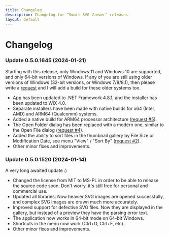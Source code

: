 ```yaml
---
title: Changelog
description: Changelog for “Smart SVG Viewer” releases
layout: default
---
```


# Changelog

### Update 0.5.0.1645 (2024-01-21)

Starting with this release, only Windows 11 and Windows 10 are supported, and only 64-bit versions of Windows. If any of you are still using older versions of Windows (32-bit versions, or Windows 7/8/8.1), then please write a [request](https://github.com/sla80/SmartSvgViewer/issues) and I will add a build for these older systems too.
- App has been updated to .NET Framework 4.8.1, and the installer has been updated to WiX 4.0.
- Separate installers have been made with native builds for x64 (Intel, AMD) and ARM64 (Qualcomm) systems.
- Added a native build for ARM64 processor architecture ([request #5](https://github.com/sla80/SmartSvgViewer/issues/5)).
- The Open Folder dialog has been replaced with a modern one, similar to the Open File dialog ([request #4](https://github.com/sla80/SmartSvgViewer/issues/4)).
- Added the ability to sort files in the thumbnail gallery by File Size or Modification Date, see menu "View" / "Sort By" ([request #2](https://github.com/sla80/SmartSvgViewer/issues/2)).
- Other minor fixes and improvements.

### Update 0.5.0.1520 (2024-01-14)

A very long awaited update :)
- Changed the license from MIT to MS-PL in order to be able to release the source code soon. Don't worry, it's still free for personal and commercial use.
- Updated all libraries. Now heavier SVG images are opened successfully, and complex SVG images are drawn much more accurately.
- Improved support for defective SVG files. Now they are displayed in the gallery, but instead of a preview they have the parsing error text.
- The application now works in 64-bit mode on 64-bit Windows.
- Shortcuts in the menu now work (Ctrl+O, Ctrl+F, etc).
- Other minor fixes and improvements.

